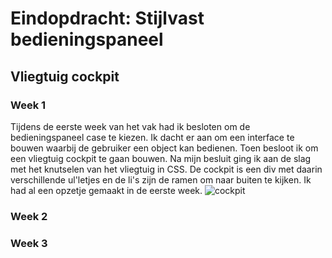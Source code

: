 # Eindopdracht: Stijlvast bedieningspaneel 
## Vliegtuig cockpit

### Week 1
Tijdens de eerste week van het vak had ik besloten om de bedieningspaneel case te kiezen. Ik dacht er aan om een interface te bouwen waarbij de gebruiker een object kan bedienen. Toen besloot ik om een vliegtuig cockpit te gaan bouwen. Na mijn besluit ging ik aan de slag met het knutselen van het vliegtuig in CSS. De cockpit is een div met daarin verschillende ul'letjes en de li's zijn de ramen om naar buiten te kijken. Ik had al een opzetje gemaakt in de eerste week.
<img src="https://i.ibb.co/tBbGCqL/Schermafbeelding-2022-02-18-om-12-02-17.png" alt="cockpit"/>



### Week 2




### Week 3
